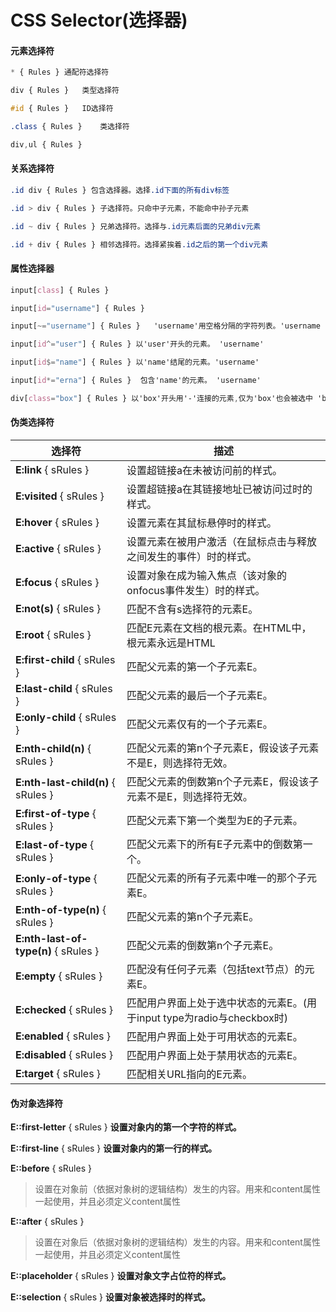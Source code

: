# CSS Selector(选择器)

#### 元素选择符

```css
* { Rules } 通配符选择符

div { Rules }	类型选择符

#id { Rules }	ID选择符

.class { Rules }	类选择符

div,ul { Rules } 
```



#### 关系选择符

```css
.id div { Rules } 包含选择器。选择.id下面的所有div标签

.id > div { Rules } 子选择符。只命中子元素，不能命中孙子元素

.id ~ div { Rules } 兄弟选择符。选择与.id元素后面的兄弟div元素

.id + div { Rules } 相邻选择符。选择紧挨着.id之后的第一个div元素
```

#### 属性选择器

```css
input[class] { Rules } 

input[id="username"] { Rules }

input[~="username"] { Rules }	'username'用空格分隔的字符列表。'username box'

input[id^="user"] { Rules } 以'user'开头的元素。 'username'

input[id$="name"] { Rules } 以'name'结尾的元素。'username'

input[id*="erna"] { Rules }  包含'name'的元素。 'username'

div[class="box"] { Rules } 以'box'开头用'-'连接的元素,仅为'box'也会被选中 'box-content'
```

#### 伪类选择符

| 选择符                               | 描述                                                         |
| ------------------------------------ | ------------------------------------------------------------ |
| **E:link** { sRules }                | 设置超链接a在未被访问前的样式。                              |
| **E:visited** { sRules }             | 设置超链接a在其链接地址已被访问过时的样式。                  |
| **E:hover** { sRules }               | 设置元素在其鼠标悬停时的样式。                               |
| **E:active** { sRules }              | 设置元素在被用户激活（在鼠标点击与释放之间发生的事件）时的样式。 |
| **E:focus** { sRules }               | 设置对象在成为输入焦点（该对象的onfocus事件发生）时的样式。  |
| **E:not(s)** { sRules }              | 匹配不含有s选择符的元素E。                                   |
| **E:root** { sRules }                | 匹配E元素在文档的根元素。在HTML中，根元素永远是HTML          |
| **E:first-child** { sRules }         | 匹配父元素的第一个子元素E。                                  |
| **E:last-child** { sRules }          | 匹配父元素的最后一个子元素E。                                |
| **E:only-child** { sRules }          | 匹配父元素仅有的一个子元素E。                                |
| **E:nth-child(n)** { sRules }        | 匹配父元素的第n个子元素E，假设该子元素不是E，则选择符无效。  |
| **E:nth-last-child(n)** { sRules }   | 匹配父元素的倒数第n个子元素E，假设该子元素不是E，则选择符无效。 |
| **E:first-of-type** { sRules }       | 匹配父元素下第一个类型为E的子元素。                          |
| **E:last-of-type** { sRules }        | 匹配父元素下的所有E子元素中的倒数第一个。                    |
| **E:only-of-type** { sRules }        | 匹配父元素的所有子元素中唯一的那个子元素E。                  |
| **E:nth-of-type(n)** { sRules }      | 匹配父元素的第n个子元素E。                                   |
| **E:nth-last-of-type(n)** { sRules } | 匹配父元素的倒数第n个子元素E。                               |
| **E:empty** { sRules }               | 匹配没有任何子元素（包括text节点）的元素E。                  |
| **E:checked** { sRules }             | 匹配用户界面上处于选中状态的元素E。(用于input type为radio与checkbox时) |
| **E:enabled** { sRules }             | 匹配用户界面上处于可用状态的元素E。                          |
| **E:disabled** { sRules }            | 匹配用户界面上处于禁用状态的元素E。                          |
| **E:target** { sRules }              | 匹配相关URL指向的E元素。                                     |



#### 伪对象选择符

**E::first-letter** { sRules }	**设置对象内的第一个字符的样式。**

**E::first-line** { sRules }	**设置对象内的第一行的样式。**

**E::before** { sRules }	

> 设置在对象前（依据对象树的逻辑结构）发生的内容。用来和content属性一起使用，并且必须定义content属性

**E::after** { sRules }

> 设置在对象后（依据对象树的逻辑结构）发生的内容。用来和content属性一起使用，并且必须定义content属性

**E::placeholder** { sRules }	**设置对象文字占位符的样式。**

**E::selection** { sRules }	**设置对象被选择时的样式。**
